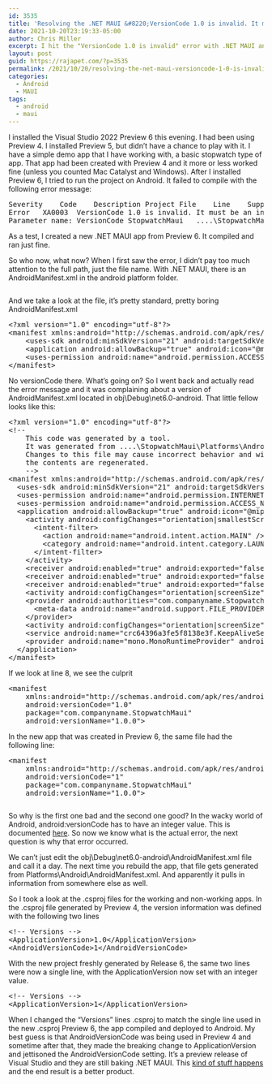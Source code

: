 ```yaml
---
id: 3535
title: 'Resolving the .NET MAUI &#8220;VersionCode 1.0 is invalid. It must be an integer value.&#8221; error when updating Visual Studio 2022 Preview'
date: 2021-10-20T23:19:33-05:00
author: Chris Miller
excerpt: I hit the "VersionCode 1.0 is invalid" error with .NET MAUI and resolved it.
layout: post
guid: https://rajapet.com/?p=3535
permalink: /2021/10/20/resolving-the-net-maui-versioncode-1-0-is-invalid-it-must-be-an-integer-value-error-when-updating-visual-studio-2022-preview/
categories:
  - Android
  - MAUI
tags:
  - android
  - maui
---
```

 

I installed the Visual Studio 2022 Preview 6 this evening. I had been using Preview 4. I installed Preview 5, but didn&#8217;t have a chance to play with it. I have a simple demo app that I have working with, a basic stopwatch type of app. That app had been created with Preview 4 and it more or less worked fine (unless you counted Mac Catalyst and Windows). After I installed Preview 6, I tried to run the project on Android. It failed to compile with the following error message:

<div class="wp-block-syntaxhighlighter-code ">
  <pre class="brush: plain; gutter: false; title: ; notranslate" title="">
Severity	Code	Description	Project	File	Line	Suppression State
Error	XA0003	VersionCode 1.0 is invalid. It must be an integer value.
Parameter name: VersionCode	StopwatchMaui	....\StopwatchMaui\obj\Debug\net6.0-android\android\AndroidManifest.xml
</pre>
</div>

As a test, I created a new .NET MAUI app from Preview 6. It compiled and ran just fine.

So who now, what now? When I first saw the error, I didn&#8217;t pay too much attention to the full path, just the file name. With .NET MAUI, there is an AndroidManifest.xml in the android platform folder.<figure class="wp-block-image size-large">

<img src="https://i2.wp.com/photos.smugmug.com/Blog/n-zwT5d/2021/i-6fGFssK/0/fbc04600/O/01%20-%20Solution%20Explorer.png?w=680&#038;ssl=1" alt="" data-recalc-dims="1" /> </figure> 

And we take a look at the file, it&#8217;s pretty standard, pretty boring AndroidManifest.xml

<div class="wp-block-syntaxhighlighter-code ">
  <pre class="brush: xml; title: ; notranslate" title="">
&lt;?xml version="1.0" encoding="utf-8"?&gt;
&lt;manifest xmlns:android="http://schemas.android.com/apk/res/android"&gt;
	&lt;uses-sdk android:minSdkVersion="21" android:targetSdkVersion="31" /&gt;
	&lt;application android:allowBackup="true" android:icon="@mipmap/appicon" android:roundIcon="@mipmap/appicon_round" android:supportsRtl="true"&gt;&lt;/application&gt;
	&lt;uses-permission android:name="android.permission.ACCESS_NETWORK_STATE" /&gt;
&lt;/manifest&gt;
</pre>
</div>

No versionCode there. What&#8217;s going on? So I went back and actually read the error message and it was complaining about a version of AndroidManifest.xml located in obj\Debug\net6.0-android. That little fellow looks like this:

<div class="wp-block-syntaxhighlighter-code ">
  <pre class="brush: xml; title: ; notranslate" title="">
&lt;?xml version="1.0" encoding="utf-8"?&gt;
&lt;!--
    This code was generated by a tool.
    It was generated from ....\StopwatchMaui\Platforms\Android\AndroidManifest.xml
    Changes to this file may cause incorrect behavior and will be lost if
    the contents are regenerated.
    --&gt;
&lt;manifest xmlns:android="http://schemas.android.com/apk/res/android" android:versionCode="1.0" package="com.companyname.StopwatchMaui" android:versionName="1.0.0"&gt;
  &lt;uses-sdk android:minSdkVersion="21" android:targetSdkVersion="31" /&gt;
  &lt;uses-permission android:name="android.permission.INTERNET" /&gt;
  &lt;uses-permission android:name="android.permission.ACCESS_NETWORK_STATE" /&gt;
  &lt;application android:allowBackup="true" android:icon="@mipmap/appicon" android:roundIcon="@mipmap/appicon_round" android:supportsRtl="true" android:name="crc64c1104ba8f6ea44b3.MainApplication" android:label="StopwatchMaui" android:debuggable="true" android:extractNativeLibs="true"&gt;
    &lt;activity android:configChanges="orientation|smallestScreenSize|screenLayout|screenSize|uiMode" android:theme="@style/Maui.SplashTheme" android:name="crc64c1104ba8f6ea44b3.MainActivity" android:exported="true"&gt;
      &lt;intent-filter&gt;
        &lt;action android:name="android.intent.action.MAIN" /&gt;
        &lt;category android:name="android.intent.category.LAUNCHER" /&gt;
      &lt;/intent-filter&gt;
    &lt;/activity&gt;
    &lt;receiver android:enabled="true" android:exported="false" android:label="Essentials Battery Broadcast Receiver" android:name="crc64192d9de59b079c6d.BatteryBroadcastReceiver" /&gt;
    &lt;receiver android:enabled="true" android:exported="false" android:label="Essentials Energy Saver Broadcast Receiver" android:name="crc64192d9de59b079c6d.EnergySaverBroadcastReceiver" /&gt;
    &lt;receiver android:enabled="true" android:exported="false" android:label="Essentials Connectivity Broadcast Receiver" android:name="crc64192d9de59b079c6d.ConnectivityBroadcastReceiver" /&gt;
    &lt;activity android:configChanges="orientation|screenSize" android:name="crc64192d9de59b079c6d.IntermediateActivity" /&gt;
    &lt;provider android:authorities="com.companyname.StopwatchMaui.fileProvider" android:exported="false" android:grantUriPermissions="true" android:name="xamarin.essentials.fileProvider"&gt;
      &lt;meta-data android:name="android.support.FILE_PROVIDER_PATHS" android:resource="@xml/xamarin_essentials_fileprovider_file_paths" /&gt;
    &lt;/provider&gt;
    &lt;activity android:configChanges="orientation|screenSize" android:name="crc64192d9de59b079c6d.WebAuthenticatorIntermediateActivity" /&gt;
    &lt;service android:name="crc64396a3fe5f8138e3f.KeepAliveService" /&gt;
    &lt;provider android:name="mono.MonoRuntimeProvider" android:exported="false" android:initOrder="1999999999" android:authorities="com.companyname.StopwatchMaui.mono.MonoRuntimeProvider.__mono_init__" /&gt;
  &lt;/application&gt;
&lt;/manifest&gt;
</pre>
</div>

If we look at line 8, we see the culprit

<div class="wp-block-syntaxhighlighter-code ">
  <pre class="brush: xml; gutter: false; highlight: [3]; title: ; notranslate" title="">
&lt;manifest 
    xmlns:android="http://schemas.android.com/apk/res/android" 
    android:versionCode="1.0" 
    package="com.companyname.StopwatchMaui" 
    android:versionName="1.0.0"&gt;
</pre>
</div>

In the new app that was created in Preview 6, the same file had the following line:

<div class="wp-block-syntaxhighlighter-code ">
  <pre class="brush: xml; gutter: false; highlight: [3]; title: ; notranslate" title="">
&lt;manifest 
    xmlns:android="http://schemas.android.com/apk/res/android" 
    android:versionCode="1" 
    package="com.companyname.StopwatchMaui" 
    android:versionName="1.0.0"&gt;
</pre>
</div>

<div class="wp-block-image">
  <figure class="aligncenter size-large"><img src="https://i2.wp.com/photos.smugmug.com/Blog/n-zwT5d/2021/i-mF3bHJm/0/4ebec4dc/O/badgood.jpg?w=680&#038;ssl=1" alt="" data-recalc-dims="1" /></figure>
</div>

So why is the first one bad and the second one good? In the wacky world of Android, android:versionCode has to have an integer value. This is documented [here](https://developer.android.com/guide/topics/manifest/manifest-element). So now we know what is the actual error, the next question is why that error occurred. 

We can&#8217;t just edit the obj\Debug\net6.0-android\AndroidManifest.xml file and call it a day. The next time you rebuild the app, that file gets generated from Platforms\Android\AndroidManifest.xml. And apparently it pulls in information from somewhere else as well.

So I took a look at the .csproj files for the working and non-working apps. In the .csproj file generated by Preview 4, the version information was defined with the following two lines

<div class="wp-block-syntaxhighlighter-code ">
  <pre class="brush: xml; gutter: false; highlight: [2]; title: ; notranslate" title="">
&lt;!-- Versions --&gt;
&lt;ApplicationVersion&gt;1.0&lt;/ApplicationVersion&gt;
&lt;AndroidVersionCode&gt;1&lt;/AndroidVersionCode&gt;
</pre>
</div>

With the new project freshly generated by Release 6, the same two lines were now a single line, with the ApplicationVersion now set with an integer value.

<div class="wp-block-syntaxhighlighter-code ">
  <pre class="brush: xml; gutter: false; highlight: [2]; title: ; notranslate" title="">
&lt;!-- Versions --&gt;
&lt;ApplicationVersion&gt;1&lt;/ApplicationVersion&gt;
</pre>
</div>

When I changed the “Versions” lines .csproj to match the single line used in the new .csproj Preview 6, the app compiled and deployed to Android. My best guess is that AndroidVersionCode was being used in Preview 4 and sometime after that, they made the breaking change to ApplicationVersion and jettisoned the AndroidVersionCode setting. It&#8217;s a preview release of Visual Studio and they are still baking .NET MAUI. This [kind of stuff happens](https://developercommunity.visualstudio.com/t/versioncode-10-is-invalid/1553498) and the end result is a better product.
